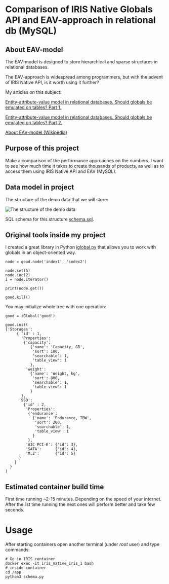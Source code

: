 # Comparison of IRIS Native Globals API and EAV-approach in relational db (MySQL)
## About EAV-model
The EAV-model is designed to store hierarchical and sparse structures in relational databases.

The EAV-approach is widespread among programmers, but with the advent of IRIS Native API, is it worth using it further?

My articles on this subject:

[Entity-attribute-value model in relational databases. Should globals be emulated on tables? Part 1.](https://community.intersystems.com/post/entity-attribute-value-model-relational-databases-should-globals-be-emulated-tables-part-1)

[Entity-attribute-value model in relational databases. Should globals be emulated on tables? Part 2.](https://community.intersystems.com/post/entity-attribute-value-model-relational-databases-should-globals-be-emulated-tables-part-2)

[About EAV-model (Wikipedia)](https://en.wikipedia.org/wiki/Entity%E2%80%93attribute%E2%80%93value_model)

## Purpose of this project

Make a comparison of the performance approaches on the numbers.
I want to see how much time it takes to create thousands of products, as well as to access them using IRIS Native API and EAV (MySQL).

## Data model in project

The structure of the demo data that we will store:

![The structure of the demo data](https://community.intersystems.com/sites/default/files/inline/images/images/data_structure1.png)

SQL schema for this structure [schema.sql](src/schema.sql).

## Original tools inside my project

I created a great library in Python [iglobal.py](src/iglobal.py) that allows you to work with globals in an object-oriented way.

```
node = good.node('index1', 'index2')

node.set(5)
node.inc(2)
i = node.iterator()

print(node.get())

good.kill()
```

You may initialize whole tree with one operation:

```
good = iGlobal('good')

good.init(
{'Storages':
     { 'id' : 1,
       'Properties':
        {'capacity':
           {'name': 'Capacity, GB',
            'sort': 100,
            'searchable': 1,
            'table_view': 1
           },
         'weight':
           {'name': 'Weight, kg',
            'sort': 800,
            'searchable': 1,
            'table_view': 1
           }
       },
      'SSD':
        {'id' : 2,
         'Properties':
          {'endurance':
            {'name': 'Endurance, TBW',
             'sort': 200,
             'searchable': 1,
             'table_view': 1
            }
          },
         'AIC PCI-E': {'id': 3},
         'SATA':      {'id': 4},
         'M.2':       {'id': 5}
      }
    }
  }
)
```

## Estimated container build time
First time running ~2-15 minutes. Depending on the speed of your internet.
After the 1st time running the next ones will perform better and take few seconds.

# Usage

After starting containers open another terminal (under *root* user) and type commands:

```
# Go in IRIS container
docker exec -it iris_native_iris_1 bash
# inside container
cd /app
python3 schema.py
```
